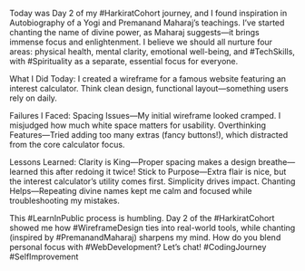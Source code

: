 Today was Day 2 of my #HarkiratCohort journey, and I found inspiration in Autobiography of a Yogi and Premanand Maharaj’s teachings. I’ve started chanting the name of divine power, as Maharaj suggests—it brings immense focus and enlightenment. I believe we should all nurture four areas: physical health, mental clarity, emotional well-being, and #TechSkills, with #Spirituality as a separate, essential focus for everyone.

What I Did Today: I created a wireframe for a famous website featuring an interest calculator. Think clean design, functional layout—something users rely on daily.

Failures I Faced: Spacing Issues—My initial wireframe looked cramped. I misjudged how much white space matters for usability. Overthinking Features—Tried adding too many extras (fancy buttons!), which distracted from the core calculator focus.

Lessons Learned: Clarity is King—Proper spacing makes a design breathe—learned this after redoing it twice! Stick to Purpose—Extra flair is nice, but the interest calculator’s utility comes first. Simplicity drives impact. Chanting Helps—Repeating divine names kept me calm and focused while troubleshooting my mistakes.

This #LearnInPublic process is humbling. Day 2 of the #HarkiratCohort showed me how #WireframeDesign ties into real-world tools, while chanting (inspired by #PremanandMaharaj) sharpens my mind. How do you blend personal focus with #WebDevelopment? Let’s chat! #CodingJourney #SelfImprovement


